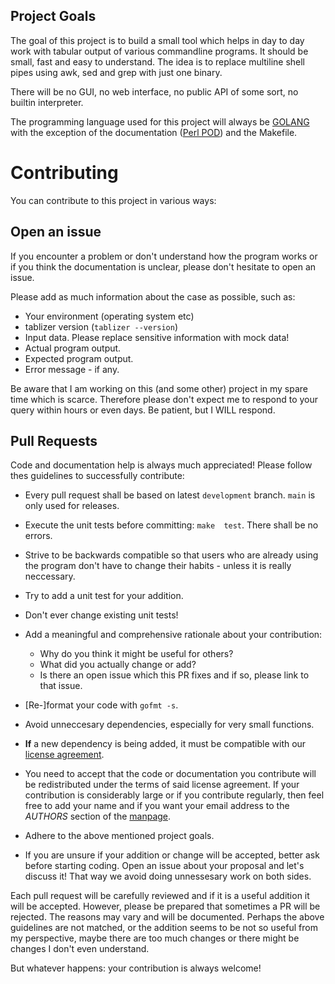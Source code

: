## Project Goals

The goal of this  project is to build a small tool  which helps in day
to day  work with tabular  output of various commandline  programs. It
should be small,  fast and easy to understand. The  idea is to replace
multiline  shell  pipes  using  awk,   sed  and  grep  with  just  one
binary.

There will be no GUI, no web interface, no public API of some sort, no
builtin interpreter.

The  programming  language  used  for  this  project  will  always  be
[GOLANG](https://go.dev/)  with  the  exception of  the  documentation
([Perl POD](https://perldoc.perl.org/perlpod)) and the Makefile.

# Contributing

You can contribute to this project in various ways:

## Open an issue

If you encounter  a problem or don't understand how  the program works
or if you think the documentation is unclear, please don't hesitate to
open an issue.

Please add as much information about the case as possible, such as:

- Your environment (operating system etc)
- tablizer version (`tablizer --version`)
- Input data. Please replace sensitive information with mock data!
- Actual program output.
- Expected program output.
- Error message - if any.

Be aware  that I  am working on  this (and some  other) project  in my
spare  time which  is scarce.   Therefore  please don't  expect me  to
respond to  your query within  hours or even  days. Be patient,  but I
WILL respond.

## Pull Requests

Code and documentation help is  always much appreciated! Please follow
thes guidelines to successfully contribute:

-  Every  pull   request  shall  be  based   on  latest  `development`
  branch. `main` is only used for releases.
  
- Execute the  unit tests before committing: `make  test`. There shall
  be no errors.
  
- Strive  to be  backwards compatible  so that  users who  are already
  using the program  don't have to change their habits  - unless it is
  really neccessary.

- Try to add a unit test for your addition.

- Don't ever change existing unit tests!

- Add a meaningful and comprehensive rationale about your contribution:
  - Why do you think it might be useful for others?
  - What did you actually change or add?
  - Is there an open issue which  this PR fixes and if so, please link
    to that issue.

- [Re-]format your code with `gofmt -s`.

- Avoid unneccesary dependencies, especially for very small functions.

- **If** a  new dependency is being added, it  must be compatible with
  our [license agreement](LICENSE).
  
- You  need to accept  that the  code or documentation  you contribute
  will be redistributed under the  terms of said license agreement. If
  your  contribution  is  considerably  large  or  if  you  contribute
  regularly, then  feel free  to add  your name and  if you  want your
  email    address     to    the    *AUTHORS*    section     of    the
  [manpage](tablizer.pod).

- Adhere to the above mentioned project goals.

-  If  you are  unsure if  your addition or  change will  be accepted,
  better ask before starting coding. Open an issue about your proposal
  and let's  discuss it! That way  we avoid doing unnessesary  work on
  both sides.
    
Each pull  request will be  carefully reviewed and  if it is  a useful
addition  it  will  be  accepted. However,  please  be  prepared  that
sometimes a  PR will be  rejected.  The reasons  may vary and  will be
documented.   Perhaps the  above guidelines  are not  matched, or  the
addition seems  to be not so  useful from my perspective,  maybe there
are  too  much  changes  or  there  might  be  changes  I  don't  even
understand.

But whatever happens: your contribution is always welcome!
